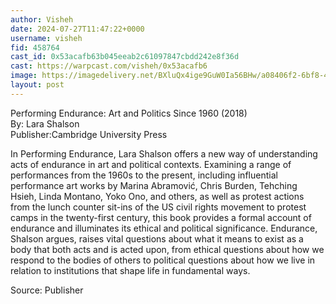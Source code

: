 ```yaml
---
author: Visheh
date: 2024-07-27T11:47:22+0000
username: visheh
fid: 458764
cast_id: 0x53acafb63b045eeab2c61097847cbdd242e8f36d
cast: https://warpcast.com/visheh/0x53acafb6
image: https://imagedelivery.net/BXluQx4ige9GuW0Ia56BHw/a08406f2-6bf8-4cc8-093e-633e1852a500/original
layout: post
---
```

Performing Endurance: Art and Politics Since 1960 (2018)   
By: Lara Shalson  
Publisher:Cambridge University Press  
  
  
In Performing Endurance, Lara Shalson offers a new way of understanding acts of endurance in art and political contexts. Examining a range of performances from the 1960s to the present, including influential performance art works by Marina Abramović, Chris Burden, Tehching Hsieh, Linda Montano, Yoko Ono, and others, as well as protest actions from the lunch counter sit-ins of the US civil rights movement to protest camps in the twenty-first century, this book provides a formal account of endurance and illuminates its ethical and political significance. Endurance, Shalson argues, raises vital questions about what it means to exist as a body that both acts and is acted upon, from ethical questions about how we respond to the bodies of others to political questions about how we live in relation to institutions that shape life in fundamental ways.   
  
Source: Publisher  

<img src='https://imagedelivery.net/BXluQx4ige9GuW0Ia56BHw/a08406f2-6bf8-4cc8-093e-633e1852a500/original' alt='' referrerpolicy='no-referrer'/>
